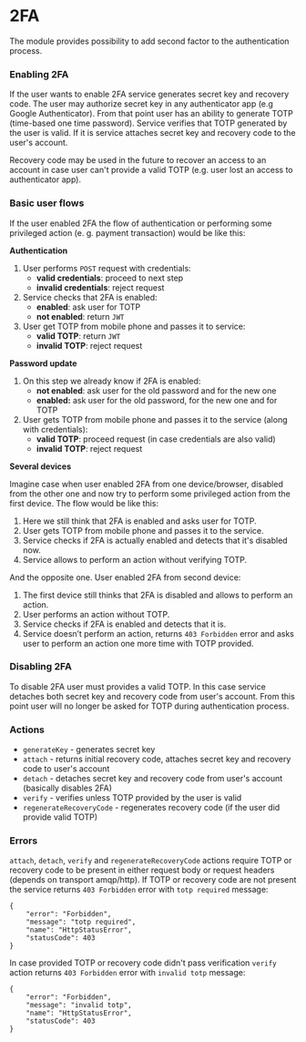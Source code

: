 # 2FA

The module provides possibility to add second factor to the authentication process.

### Enabling 2FA

If the user wants to enable 2FA service generates secret key and recovery code.
The user may authorize secret key in any authenticator app (e.g Google Authenticator).
From that point user has an ability to generate TOTP (time-based one time password).
Service verifies that TOTP generated by the user is valid. If it is service attaches
secret key and recovery code to the user's account.

Recovery code may be used in the future to recover an access to an account in case
user can't provide a valid TOTP (e.g. user lost an access to authenticator app).

### Basic user flows

If the user enabled 2FA the flow of authentication or performing some privileged
action (e. g. payment transaction) would be like this:

**Authentication**

1. User performs `POST` request with credentials:
    * **valid credentials**: proceed to next step
    * **invalid credentials**: reject request
2. Service checks that 2FA is enabled:
    * **enabled**: ask user for TOTP
    * **not enabled**: return `JWT`
3. User get TOTP from mobile phone and passes it to service:
    * **valid TOTP**: return `JWT`
    * **invalid TOTP**: reject request

**Password update**

1. On this step we already know if 2FA is enabled:
    * **not enabled**: ask user for the old password and for the new one
    * **enabled:** ask user for the old password, for the new one and for TOTP
2. User gets TOTP from mobile phone and passes it to the service (along with credentials):
    * **valid TOTP**: proceed request (in case credentials are also valid)
    * **invalid TOTP**: reject request

**Several devices**

Imagine case when user enabled 2FA from one device/browser, disabled from
the other one and now try to perform some privileged action from the first device.
The flow would be like this:

1. Here we still think that 2FA is enabled and asks user for TOTP.
2. User gets TOTP from mobile phone and passes it to the service.
3. Service checks if 2FA is actually enabled and detects that it's disabled now.
4. Service allows to perform an action without verifying TOTP.

And the opposite one. User enabled 2FA from second device:

1. The first device still thinks that 2FA is disabled and allows to perform an action.
2. User performs an action without TOTP.
2. Service checks if 2FA is enabled and detects that it is.
3. Service doesn’t perform an action, returns `403 Forbidden` error and asks user
to perform an action one more time with TOTP provided.

### Disabling 2FA

To disable 2FA user must provides a valid TOTP. In this case service detaches
both secret key and recovery code from user's account. From this point user will
no longer be asked for TOTP during authentication process.

### Actions

* `generateKey` - generates secret key
* `attach` - returns initial recovery code, attaches secret key and recovery code to user's account
* `detach` - detaches secret key and recovery code from user's account (basically disables 2FA)
* `verify` - verifies unless TOTP provided by the user is valid
* `regenerateRecoveryCode` - regenerates recovery code (if the user did provide valid TOTP)

### Errors

`attach`, `detach`, `verify` and `regenerateRecoveryCode` actions require TOTP or
recovery code to be present in either request body or request headers (depends
on transport amqp/http). If TOTP or recovery code are not present the service
returns `403 Forbidden` error with `totp required` message:

```
{
    "error": "Forbidden",
    "message": "totp required",
    "name": "HttpStatusError",
    "statusCode": 403
}
```

In case provided TOTP or recovery code didn't pass verification `verify` action
returns `403 Forbidden` error with `invalid totp` message:

```
{
    "error": "Forbidden",
    "message": "invalid totp",
    "name": "HttpStatusError",
    "statusCode": 403
}
```
